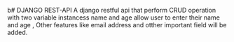 b# DJANGO REST-API
A django restful api that perform CRUD operation with two variable instancess name and age allow user to enter their name and age , Other features like email address and otther important field will be added.
